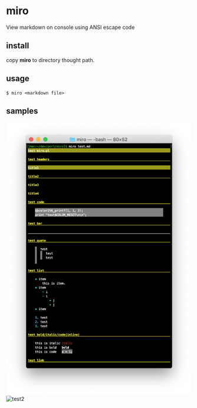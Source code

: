 # miro

View markdown on console using ANSI escape code

## install

copy **miro** to directory thought path.

## usage

```
$ miro <markdown file>
```

## samples

![test1](https://github.com/tksmiura/miro/blob/master/test/test_screenshto1.png)
![test2](https://github.com/tksmiura/miro/blob/master/test/test_screenshto2.png)
